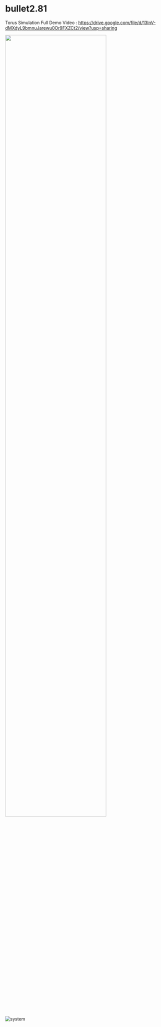 # bullet2.81
Torus Simulation
Full Demo Video : https://drive.google.com/file/d/13lnV-dMXdyL9bmnuJarewu0Or9FXZCt2/view?usp=sharing

<img src="https://github.com/tommyvsfu1/Torus-Shooting/blob/master/torus_demo.gif" width="80%">

![system](https://i.imgur.com/o0vurpN.png)

